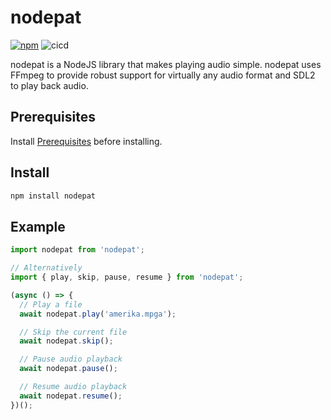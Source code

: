 # nodepat
[![npm](https://img.shields.io/npm/v/nodepat.svg)](https://www.npmjs.com/package/nodepat)
![cicd](https://github.com/tnewman/pat/workflows/PAT%20CI/CD/badge.svg)

nodepat is a NodeJS library that makes playing audio simple. nodepat uses FFmpeg to provide 
robust support for virtually any audio format and SDL2 to play back audio.

## Prerequisites
Install [Prerequisites](https://github.com/tnewman/pat#Prerequisites) before installing.

## Install
```bash
npm install nodepat
```

## Example
```typescript
import nodepat from 'nodepat';

// Alternatively
import { play, skip, pause, resume } from 'nodepat';

(async () => {
  // Play a file
  await nodepat.play('amerika.mpga');

  // Skip the current file
  await nodepat.skip();

  // Pause audio playback
  await nodepat.pause();

  // Resume audio playback
  await nodepat.resume();
})();
```
